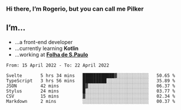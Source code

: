 ### Hi there, I’m Rogerio, but you can call me Pilker

## I’m…
- …a front-end developer
- …currently learning **Kotlin**
- …working at [**Folha de S.Paulo**](https://www.folha.com.br/)

<!--START_SECTION:waka-->

```text
From: 15 April 2022 - To: 22 April 2022

Svelte       5 hrs 34 mins   ████████████▓░░░░░░░░░░░░   50.65 %
TypeScript   3 hrs 56 mins   █████████░░░░░░░░░░░░░░░░   35.89 %
JSON         42 mins         █▓░░░░░░░░░░░░░░░░░░░░░░░   06.37 %
Stylus       24 mins         █░░░░░░░░░░░░░░░░░░░░░░░░   03.77 %
CSV          15 mins         ▓░░░░░░░░░░░░░░░░░░░░░░░░   02.34 %
Markdown     2 mins          ░░░░░░░░░░░░░░░░░░░░░░░░░   00.37 %
```

<!--END_SECTION:waka-->
